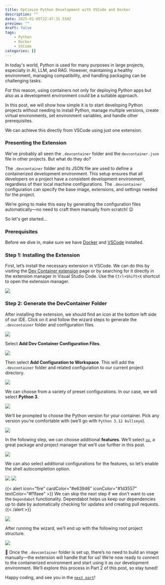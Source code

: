 ```yaml
---
title: Optimize Python Development with VSCode and Docker
description: ""
date: 2025-01-05T22:47:31.510Z
preview: ""
draft: false
tags: 
    - Python
    - Docker
    - VSCode
categories: []
---
```


In today's world, Python is used for many purposes in large projects, especially in AI, LLM, and RAG. However, maintaining a healthy environment, managing compatibility, and handling packaging can be challenging tasks.

For this reason, using containers not only for deploying Python apps but also as a development environment could be a suitable approach.

In this post, we will show how simple it is to start developing Python projects without needing to install Python, manage multiple versions, create virtual environments, set environment variables, and handle other prerequisites.

We can achieve this directly from VSCode using just one extension.

### Presenting the Extension
We’ve probably all seen the `.devcontainer` folder and the `devcontainer.json` file in other projects. But what do they do?

The `.devcontainer` folder and its JSON file are used to define a containerized development environment. This setup ensures that all developers on a project have a consistent development environment, regardless of their local machine configurations. The `.devcontainer` configuration can specify the base image, extensions, and settings needed for the project.

We’re going to make this easy by generating the configuration files automatically—no need to craft them manually from scratch! 😉

So let's get started...

### Prerequisites
Before we dive in, make sure we have [Docker](https://docs.docker.com/get-docker/) and [VSCode](https://code.visualstudio.com/download) installed.

### Step 1: Installing the Extension
First, let’s install the necessary extension in VSCode. We can do this by visiting the [Dev Container extension](https://marketplace.visualstudio.com/items?itemName=ms-vscode-remote.remote-containers) page or by searching for it directly in the extension manager in Visual Studio Code. Use the `Ctrl+Shift+X` shortcut to open the extension manager.

![](/images/post1/im1.png)

### Step 2: Generate the DevContainer Folder
After installing the extension, we should find an icon at the bottom left side of our IDE. Click on it and follow the wizard steps to generate the `.devcontainer` folder and configuration files.

![](/images/post1/im2.png)

Select **Add Dev Container Configuration Files**.

![](/images/post1/im3.png)

Then select **Add Configuration to Workspace**. This will add the `.devcontainer` folder and related configuration to our current project directory.

![](/images/post1/im4.png)

We can choose from a variety of preset configurations. In our case, we will select **Python 3**.

![](/images/post1/im5.png)

We’ll be prompted to choose the Python version for your container. Pick any version you’re comfortable with (we’ll go with `Python 3.12 bullseye`).

![](/images/post1/im6.png)

In the following step, we can choose additional **features**. We’ll select [`uv`](https://docs.astral.sh/uv/), a great package and project manager that we’ll use further in this post.

![](/images/post1/im7.png)

We can also select additional configurations for the features, so let’s enable the shell autocompletion option.

![](/images/post1/im8.png)
![](/images/post1/im9.png)

{{< alert icon="fire" cardColor="#e63946" iconColor="#1d3557" textColor="#f1faee" >}}
We can skip the next step if we don't want to use the `Dependabot` functionality. Dependabot helps us keep our dependencies up to date by automatically checking for updates and creating pull requests.
{{< /alert >}}

![](/images/post1/im10.png)

After running the wizard, we’ll end up with the following root project structure.

![](/images/post1/im13.png)

🎉 Once the `.devcontainer` folder is set up, there’s no need to build an image manually—the extension will handle that for us! We’re now ready to connect to the containerized environment and start using it as our development environment. We’ll explore this process in Part 2 of this post, so stay tuned!

Happy coding, and see you in the [`next part`](posts/2025-01-08-streamline-python-development-in-devcontainer-with-uv/)!
